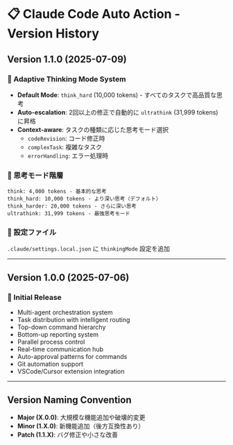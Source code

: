 # 📋 Claude Code Auto Action - Version History

## Version 1.1.0 (2025-07-09)
### 🧠 Adaptive Thinking Mode System
- **Default Mode**: `think_hard` (10,000 tokens) - すべてのタスクで高品質な思考
- **Auto-escalation**: 2回以上の修正で自動的に `ultrathink` (31,999 tokens) に昇格
- **Context-aware**: タスクの種類に応じた思考モード選択
  - `codeRevision`: コード修正時
  - `complexTask`: 複雑なタスク
  - `errorHandling`: エラー処理時

### 🎯 思考モード階層
```
think: 4,000 tokens - 基本的な思考
think_hard: 10,000 tokens - より深い思考（デフォルト）
think_harder: 20,000 tokens - さらに深い思考
ultrathink: 31,999 tokens - 最強思考モード
```

### 🔧 設定ファイル
`.claude/settings.local.json` に `thinkingMode` 設定を追加

---

## Version 1.0.0 (2025-07-06)
### 🚀 Initial Release
- Multi-agent orchestration system
- Task distribution with intelligent routing  
- Top-down command hierarchy
- Bottom-up reporting system
- Parallel process control
- Real-time communication hub
- Auto-approval patterns for commands
- Git automation support
- VSCode/Cursor extension integration

---

## Version Naming Convention
- **Major (X.0.0)**: 大規模な機能追加や破壊的変更
- **Minor (1.X.0)**: 新機能追加（後方互換性あり）
- **Patch (1.1.X)**: バグ修正や小さな改善